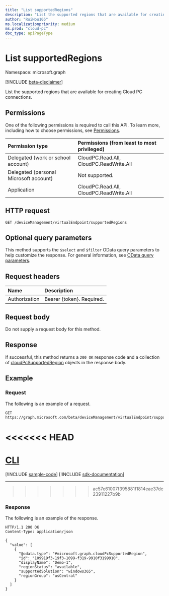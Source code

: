```yaml
---
title: "List supportedRegions"
description: "List the supported regions that are available for creating Cloud PC connections."
author: "RuiHou105"
ms.localizationpriority: medium
ms.prod: "cloud-pc"
doc_type: apiPageType
---
```


# List supportedRegions

Namespace: microsoft.graph

[!INCLUDE [beta-disclaimer](../../includes/beta-disclaimer.md)]

List the supported regions that are available for creating Cloud PC connections.

## Permissions

One of the following permissions is required to call this API. To learn more, including how to choose permissions, see [Permissions](/graph/permissions-reference).

|Permission type|Permissions (from least to most privileged)|
|:---|:---|
|Delegated (work or school account)|CloudPC.Read.All, CloudPC.ReadWrite.All|
|Delegated (personal Microsoft account)|Not supported.|
|Application|CloudPC.Read.All, CloudPC.ReadWrite.All|

## HTTP request

<!-- {
  "blockType": "ignored"
}
-->

``` http
GET /deviceManagement/virtualEndpoint/supportedRegions
```

## Optional query parameters

This method supports the `$select` and `$filter` OData query parameters to help customize the response. For general information, see [OData query parameters](/graph/query-parameters).

## Request headers

| Name          | Description               |
| :------------ | :------------------------ |
| Authorization | Bearer {token}. Required. |

## Request body

Do not supply a request body for this method.

## Response

If successful, this method returns a `200 OK` response code and a collection of [cloudPcSupportedRegion](../resources/cloudpcsupportedregion.md) objects in the response body.

## Example

### Request

The following is an example of a request.

<!-- {
  "blockType": "request",
  "name": "list_supportedRegions"
}
-->

``` http
GET https://graph.microsoft.com/beta/deviceManagement/virtualEndpoint/supportedRegions
```

<<<<<<< HEAD
=======
# [CLI](#tab/cli)
[!INCLUDE [sample-code](../includes/snippets/cli/list-supportedregions-cli-snippets.md)]
[!INCLUDE [sdk-documentation](../includes/snippets/snippets-sdk-documentation-link.md)]

---

>>>>>>> ac57e61007f395881f1814eae37dc23911227b9b
### Response

The following is an example of the response.

<!-- {
  "blockType": "response",
  "truncated": true,
  "@odata.type": "microsoft.graph.cloudPcSupportedRegion",
  "isCollection": true
}
-->

``` http
HTTP/1.1 200 OK
Content-Type: application/json

{
  "value": [
    {
      "@odata.type": "#microsoft.graph.cloudPcSupportedRegion",
      "id": "109919f3-19f3-1099-f319-9910f3199910",
      "displayName": "Demo-1",
      "regionStatus": "available",
      "supportedSolution": "windows365",
      "regionGroup": "usCentral"    
    }
  ]
}
```
